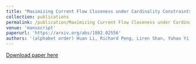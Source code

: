 ```yaml
---
title: "Maximizing Current Flow Closeness under Cardinality Constraints"
collection: publications
permalink: /publication/Maximizing Current Flow Closeness under Cardinality Constraints
venue: 'manuscript'
paperurl: 'https://arxiv.org/abs/1802.02556'
authors: '(alphabet order) Huan Li, Richard Peng, Liren Shan, Yuhao Yi, Zhongzhi Zhang'
---
```


<a href='https://arxiv.org/abs/1802.02556'>Download paper here</a>
